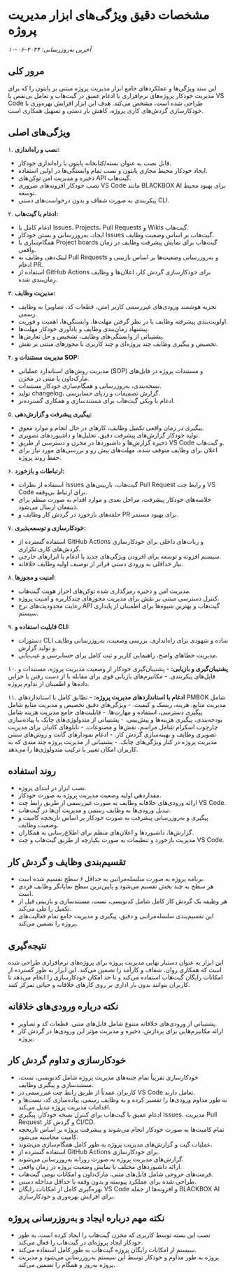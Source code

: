 # مشخصات دقیق ویژگی‌های ابزار مدیریت پروژه

_آخرین به‌روزرسانی: ۲۰۲۴-۰۶-۱۰_

## مرور کلی

این سند ویژگی‌ها و عملکردهای جامع ابزار مدیریت پروژه مبتنی بر پایتون را که برای مدیریت خودکار پروژه‌های نرم‌افزاری با ادغام عمیق در گیت‌هاب و تعامل بی‌نقص با VS Code طراحی شده است، مشخص می‌کند. هدف این ابزار افزایش بهره‌وری با خودکارسازی گردش‌های کاری پروژه، کاهش بار دستی و تسهیل همکاری است.

## ویژگی‌های اصلی

۱. **نصب و راه‌اندازی:**
   - قابل نصب به عنوان بسته/کتابخانه پایتون با راه‌اندازی خودکار.
   - ایجاد خودکار محیط مجازی پایتون و نصب تمام وابستگی‌ها در اولین استفاده.
   - ذخیره و مدیریت امن توکن‌های API گیت‌هاب.
   - نصب خودکار افزونه‌های ضروری VS Code مانند BLACKBOX AI برای بهبود محیط توسعه.
   - پیکربندی به صورت شفاف و بدون درخواست‌های دستی CLI.

۲. **ادغام با گیت‌هاب:**
   - ادغام کامل با Issues، Projects، Pull Requests و Wikis گیت‌هاب.
   - ایجاد، به‌روزرسانی و بستن خودکار Issues گیت‌هاب بر اساس وضعیت وظایف.
   - همگام‌سازی با Project boards گیت‌هاب برای نمایش پیشرفت وظایف در زمان واقعی.
   - لینک‌دهی وظایف به Pull Requests و به‌روزرسانی وضعیت‌ها بر اساس بازبینی و ادغام PR.
   - استفاده از GitHub Actions برای خودکارسازی گردش کار، اعلان‌ها و وظایف زمان‌بندی شده.

۳. **مدیریت وظایف:**
   - تجزیه هوشمند ورودی‌های غیررسمی کاربر (متن، قطعات کد، تصاویر) به وظایف رسمی.
   - اولویت‌بندی پیشرفته وظایف با در نظر گرفتن مهلت‌ها، وابستگی‌ها، اهمیت و فوریت.
   - پیشنهاد زمان‌بندی وظایف و یادآوری خودکار مهلت‌ها.
   - پشتیبانی از وابستگی‌های وظایف، تشخیص و حل تعارض‌ها.
   - تخصیص و پیگیری وظایف چند پروژه‌ای و چند کاربری با مجوزهای مبتنی بر نقش.

۴. **مدیریت مستندات و SOP:**
   - مدیریت روش‌های استاندارد عملیاتی (SOP) و مستندات پروژه در فایل‌های مارک‌داون یا متنی در مخزن.
   - نسخه‌بندی، به‌روزرسانی و همگام‌سازی خودکار مستندات.
   - تولید changelog، گزارش تصمیمات و ردپای حسابرسی.
   - ادغام با ویکی گیت‌هاب برای مستندسازی و همکاری گسترده‌تر.

۵. **پیگیری پیشرفت و گزارش‌دهی:**
   - پیگیری در زمان واقعی تکمیل وظایف، کارهای در حال انجام و موارد معوق.
   - تولید خودکار گزارش‌های پیشرفت دقیق، تحلیل‌ها و داشبوردهای تصویری.
   - ذخیره گزارش‌ها و داشبوردها در مخزن و دسترسی از طریق VS Code و گیت‌هاب.
   - اعلان برای وظایف متوقف شده، مهلت‌های پیش رو و بررسی‌های مورد نیاز برای حفظ روند پروژه.

۶. **ارتباطات و بازخورد:**
   - استفاده از نظرات Issues گیت‌هاب، بازبینی‌های Pull Request و رابط چت VS Code برای ارتباط بی‌وقفه.
   - خلاصه‌های خودکار پیشرفت، مراحل بعدی و موارد اقدام به صورت منظم برای ذینفعان ارسال می‌شود.
   - حلقه‌های بازخورد در گردش کار وظایف و PR برای بهبود مستمر.

۷. **خودکارسازی و توسعه‌پذیری:**
   - استفاده گسترده از GitHub Actions و ربات‌های داخلی برای خودکارسازی گردش‌های کاری تکراری.
   - سیستم افزونه و توسعه برای افزودن ویژگی‌های جدید یا ادغام با ابزارهای خارجی.
   - نیاز حداقلی به ورودی دستی فراتر از توصیف اولیه وظایف خلاقانه.

۸. **امنیت و مجوزها:**
   - مدیریت امن و ذخیره رمزگذاری شده توکن‌های احراز هویت گیت‌هاب.
   - کنترل دسترسی مبتنی بر نقش برای مدیریت مجوزهای چندکاربره و امنیت پروژه.
   - رعایت محدودیت‌های نرخ API گیت‌هاب و بهترین شیوه‌ها برای اطمینان از پایداری سیستم.

۹. **قابلیت استفاده و CLI:**
   - دستورات CLI ساده و شهودی برای راه‌اندازی، بررسی وضعیت، به‌روزرسانی وظایف و تولید گزارش.
   - مدیریت خطاهای واضح، راهنمایی کاربر و ثبت کامل برای حسابرسی و عیب‌یابی.

۱۰. **پشتیبان‌گیری و بازیابی:**
    - پشتیبان‌گیری خودکار از وضعیت مدیریت پروژه، مستندات و فایل‌های پیکربندی.
    - مکانیزم‌های بازیابی قوی برای مقابله با از دست رفتن یا خرابی داده‌ها و اطمینان از تداوم پروژه.

۱۱. **ادغام با استانداردهای مدیریت پروژه:**
    - تطابق کامل با استانداردهای PMBOK شامل مدیریت منابع، هزینه، ریسک و کیفیت.
    - ویژگی‌های دقیق تخصیص و مدیریت منابع شامل پیگیری دسترسی، استفاده و مهارت‌ها.
    - قابلیت‌های جامع مدیریت هزینه شامل بودجه‌بندی، پیگیری هزینه‌ها و پیش‌بینی.
    - پشتیبانی از متدولوژی‌های چابک با پیاده‌سازی چارچوب اسکرام شامل مراسم، نقش‌ها و مصنوعات.
    - تابلوهای کانبان برای مدیریت تصویری وظایف و بهینه‌سازی گردش کار.
    - ادغام نمودارهای گانت و روش‌های سنتی مدیریت پروژه در کنار ویژگی‌های چابک.
    - پشتیبانی از مدیریت پروژه چند متدی که به کاربران امکان تغییر یا ترکیب متدولوژی‌ها را می‌دهد.

## روند استفاده

- نصب ابزار در ابتدای پروژه.
- مقداردهی اولیه وضعیت مدیریت پروژه به صورت خودکار.
- ارائه ورودی‌های خلاقانه وظایف به صورت غیررسمی از طریق رابط چت VS Code.
- تبدیل ورودی‌ها به وظایف رسمی و مدیریت آن‌ها در گیت‌هاب.
- پیگیری و به‌روزرسانی پیشرفت به صورت خودکار بر اساس تاریخچه کامیت و وضعیت وظایف.
- گزارش‌ها، داشبوردها و اعلان‌های منظم برای اطلاع‌رسانی به همکاران.
- مدیریت بازخورد و تنظیمات به صورت یکپارچه از طریق گیت‌هاب و چت VS Code.

## تقسیم‌بندی وظایف و گردش کار

- برنامه پروژه به صورت سلسله‌مراتبی به حداقل ۶ سطح تقسیم شده است.
- هر سطح به چند بخش تقسیم می‌شود و پایین‌ترین سطح نمایانگر وظایف فردی است.
- هر وظیفه یک گردش کار کامل شامل کدنویسی، تست، مستندسازی و بازبینی قبل از تکمیل را طی می‌کند.
- این تقسیم‌بندی سلسله‌مراتبی و دقیق، پیگیری و مدیریت جامع تمام فعالیت‌های پروژه را تضمین می‌کند.

## نتیجه‌گیری

این ابزار به عنوان دستیار نهایی مدیریت پروژه برای پروژه‌های نرم‌افزاری طراحی شده است که همکاری روان، شفاف و کارآمد را تضمین می‌کند. این ابزار به طور گسترده از امکانات رایگان گیت‌هاب استفاده می‌کند و تا حد امکان خودکارسازی را انجام می‌دهد تا کاربران بتوانند بدون بار اداری بر روی کارهای خلاقانه و حیاتی تمرکز کنند.

## نکته درباره ورودی‌های خلاقانه

- پشتیبانی از ورودی‌های خلاقانه متنوع شامل فایل‌های متنی، قطعات کد و تصاویر.
- ارائه مکانیزم‌هایی برای پردازش، ذخیره و مدیریت مؤثر این ورودی‌ها در گردش کار پروژه.

## خودکارسازی و تداوم گردش کار

- خودکارسازی تقریباً تمام جنبه‌های مدیریت پروژه شامل کدنویسی، تست، مستندسازی و پیگیری وظایف.
- کاربران عمدتاً از طریق رابط چت غیررسمی در VS Code تعامل دارند.
- به طور مداوم ورودی‌ها را تفسیر کرده و به وظایف رسمی، پیاده‌سازی کد، تست‌ها و اقدامات مدیریت پروژه تبدیل می‌کند.
- ادغام عمیق با گیت‌هاب برای کنترل نسخه خودکار، پیگیری Issues، مدیریت Pull Request و گردش کار CI/CD.
- تمام کامیت‌ها به صورت خودکار انجام می‌شوند و پیشرفت پروژه بر اساس تاریخچه کامیت محاسبه می‌شود.
- عملیات گیت و گزارش‌های مدیریت پروژه به طور کامل همگام‌سازی می‌شوند.
- استفاده گسترده از GitHub Actions برای خودکارسازی.
- گزارش‌های مدیریت پروژه به صورت روزانه به‌روزرسانی می‌شوند.
- ارائه داشبوردهای مختلف با نمایش وضعیت پروژه در زمان واقعی.
- فرمت‌های خروجی شامل فایل‌های متنی، مارک‌داون و امکانات بومی گیت‌هاب.
- طراحی شده برای عملکرد پیوسته و بدون وقفه با حداقل مداخله دستی.
- بهره‌گیری کامل از امکانات رایگان VS Code و افزونه‌ها از جمله BLACKBOX AI برای افزایش بهره‌وری و خودکارسازی.

## نکته مهم درباره ایجاد و به‌روزرسانی پروژه

- نصب این بسته توسط کاربری که مخزن گیت‌هاب را ایجاد کرده است، به طور خودکار ایجاد پروژه‌ای در گیت‌هاب را فعال می‌کند.
- سیستم از امکانات رایگان پروژه گیت‌هاب به طور کامل استفاده می‌کند.
- پروژه به طور مداوم و خودکار توسط این سیستم به‌روزرسانی می‌شود و مدیریت پروژه به‌روز و همگام را تضمین می‌کند.

